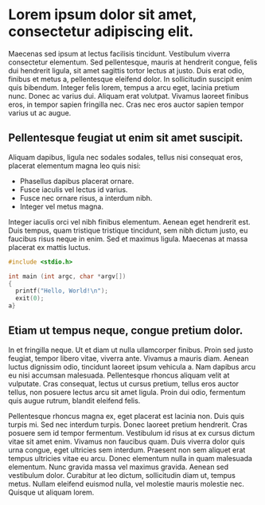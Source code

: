 # Lorem ipsum dolor sit amet, consectetur adipiscing elit. #

Maecenas sed ipsum at lectus facilisis tincidunt. Vestibulum viverra
consectetur elementum. Sed pellentesque, mauris at hendrerit congue, felis dui
hendrerit ligula, sit amet sagittis tortor lectus at justo. Duis erat odio,
finibus et metus a, pellentesque eleifend dolor. In sollicitudin suscipit enim
quis bibendum.  Integer felis lorem, tempus a arcu eget, lacinia pretium nunc.
Donec ac varius dui. Aliquam erat volutpat. Vivamus laoreet finibus eros, in
tempor sapien fringilla nec. Cras nec eros auctor sapien tempor varius ut ac
augue.

## Pellentesque feugiat ut enim sit amet suscipit. ##

Aliquam dapibus, ligula nec sodales sodales, tellus nisi consequat eros,
placerat elementum magna leo quis nisi:

  * Phasellus dapibus placerat ornare.
  * Fusce iaculis vel lectus id varius.
  * Fusce nec ornare risus, a interdum nibh.
  * Integer vel metus magna.

Integer iaculis orci vel nibh finibus elementum. Aenean eget hendrerit est. Duis
tempus, quam tristique tristique tincidunt, sem nibh dictum justo, eu faucibus
risus neque in enim. Sed et maximus ligula. Maecenas at massa placerat ex
mattis luctus.

```C
#include <stdio.h>

int main (int argc, char *argv[])
{
  printf("Hello, World!\n");
  exit(0);
a}
```

## Etiam ut tempus neque, congue pretium dolor. ##

In et fringilla neque. Ut et diam
ut nulla ullamcorper finibus. Proin sed justo feugiat, tempor libero vitae,
viverra ante. Vivamus a mauris diam. Aenean luctus dignissim odio, tincidunt
laoreet ipsum vehicula a. Nam dapibus arcu eu nisi accumsan malesuada.
Pellentesque rhoncus aliquam velit at vulputate. Cras consequat, lectus ut
cursus pretium, tellus eros auctor tellus, non posuere lectus arcu sit amet
ligula. Proin dui odio, fermentum quis augue rutrum, blandit eleifend felis.

Pellentesque rhoncus magna ex, eget placerat est lacinia non. Duis quis turpis
mi. Sed nec interdum turpis. Donec laoreet pretium hendrerit. Cras posuere sem
id tempor fermentum. Vestibulum id risus at ex cursus dictum vitae sit amet
enim. Vivamus non faucibus quam. Duis viverra dolor quis urna congue, eget
ultricies sem interdum. Praesent non sem aliquet erat tempus ultricies vitae eu
arcu. Donec elementum nulla in quam malesuada elementum. Nunc gravida massa vel
maximus gravida. Aenean sed vestibulum dolor. Curabitur at leo dictum,
sollicitudin diam ut, tempus metus. Nullam eleifend euismod nulla, vel molestie
mauris molestie nec. Quisque ut aliquam lorem.


